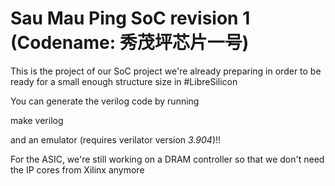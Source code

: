 # Sau Mau Ping SoC revision 1 (Codename: 秀茂坪芯片一号)
This is the project of our SoC project we're already preparing in order to be ready
for a small enough structure size in #LibreSilicon

You can generate the verilog code by running

make verilog

and an emulator (requires verilator version *3.904*)!!

For the ASIC, we're still working on a DRAM controller so that we don't need the IP cores from Xilinx anymore

